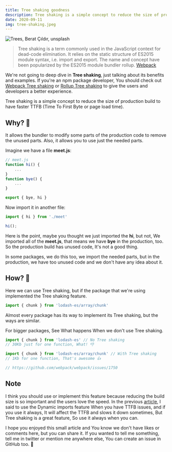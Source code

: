 ```yaml
---
title: Tree shaking goodness
description: Tree shaking is a simple concept to reduce the size of production build to have faster TTFB (Time To First Byte or page load time)...
date: 2020-09-11
img: tree-shaking.jpeg
---
```


![Trees, Berat Çıldır, unsplash](tree-shaking.jpeg)

> Tree shaking is a term commonly used in the JavaScript context for dead-code elimination. It relies on the static structure of ES2015 module syntax, i.e. import and export. The name and concept have been popularized by the ES2015 module bundler rollup. [Webpack](https://webpack.js.org/guides/tree-shaking/)

We're not going to deep dive in **Tree shaking**, just talking about its benefits and examples. If you're an npm package developer, You should check out [Webpack Tree shaking](https://webpack.js.org/guides/tree-shaking/) or [Rollup Tree shaking](https://rollupjs.org/guide/en/#tree-shaking) to give the users and developers a better experience.

Tree shaking is a simple concept to reduce the size of production build to have faster TTFB (Time To First Byte or page load time).

## Why? 🤔
It allows the bundler to modify some parts of the production code to remove the unused parts. Also, it allows you to use just the needed parts.

Imagine we have a file **meet.js**: 
```js
// meet.js
function hi() {
    ...
}
function bye() {
    ...
}

export { bye, hi }
```
Now import it in another file: 
```js
import { hi } from './meet'

hi();
```
Here is the point, maybe you thought we just imported the **hi**, but not, We imported all of the **meet.js**, that means we have **bye** in the production, too. So the production build has unused code, It's not a good thing.

In some packages, we do this too, we import the needed parts, but in the production, we have too unused code and we don't have any idea about it. 

## How? 😬

Here we can use Tree shaking, but if the package that we're using implemented the Tree shaking feature.
```js
import { chunk } from 'lodash-es/array/chunk'
```
Almost every package has its way to implement its Tree shaking, but the ways are similar.

For bigger packages, See What happens When we don't use Tree shaking. 
```js 
import { chunk } from 'lodash-es' // No Tree shaking
// 30Kb just for one function, What! 👎

import { chunk } from 'lodash-es/array/chunk' // With Tree shaking
// 1Kb for one function, That's awesome 👍

// https://github.com/webpack/webpack/issues/1750
```

## Note
I think you should use or implement this feature because reducing the build size is so important and the users love the speed. In the previous [article](/post/Next-Dynamic-imports), I said to use the Dynamic imports feature When you have TTFB issues, and if you use it always, It will affect the TTFB and slows it down sometimes, But Tree shaking is a great feature, So use it always when you can.

I hope you enjoyed this small article and You know we don't have likes or comments here, but you can share it. If you wanted to tell me something, tell me in twitter or mention me anywhere else, You can create an issue in GitHub too. 🐞